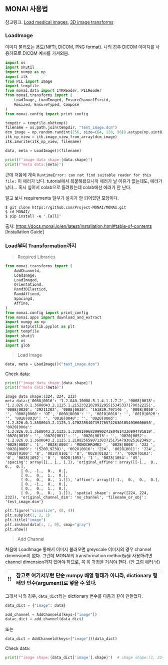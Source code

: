 ## MONAI 사용법

참고링크. [Load medical images](https://github.com/Project-MONAI/tutorials/blob/master/modules/load_medical_images.ipynb),
[3D image transforms](https://github.com/Project-MONAI/tutorials/blob/master/modules/3d_image_transforms.ipynb)

### LoadImage

이미지 불러오는 용도(NIfTI, DICOM, PNG format). 나의 경우 DICOM 이미지를 사용하므로 DICOM 예시를 가져와봄.

```python
import os
import shutil
import numpy as np
import itk
from PIL import Image
import tempfile
from monai.data import ITKReader, PILReader
from monai.transforms import (
    LoadImage, LoadImaged, EnsureChannelFirstd,
    Resized, EnsureTyped, Compose
)
from monai.config import print_config
```

```python
tempdir = tempfile.mkdtemp()
filename = os.path.join(tempdir, "test_image.dcm")
dcm_image = np.random.randint(256, size=(64, 128, 96)).astype(np.uint8)
itk_np_view = itk.image_view_from_array(dcm_image)
itk.imwrite(itk_np_view, filename)
```

```python
data, meta = LoadImage()(filename)

print(f"image data shape:{data.shape}")
print(f"meta data:{meta}")
```

근데 처음에 계속 `RuntimeError: can not find suitable reader for this file:` 이 에러가 났다.
tutorial에서 복붙해왔으니까 에러가 날 이유가 없는데도, 에러가 났다... 혹시 싶어서 colab으로 돌려봤는데 colab에선 에러가 안 난다.

알고 보니 requirements 일부가 설치가 안 되어있던 모양이다.

```console
$ git clone https://github.com/Project-MONAI/MONAI.git
$ cd MONAI/
$ pip install -e '.[all]'
```
출처: https://docs.monai.io/en/latest/installation.html#table-of-contents [Installation Guide]


### Load부터 Transformation까지

> Required Libraries

```python
from monai.transforms import (
    AddChanneld,
    LoadImage,
    LoadImaged,
    Orientationd,
    Rand3DElasticd,
    RandAffined,
    Spacingd,
    Affine,
)
from monai.config import print_config
from monai.apps import download_and_extract
import numpy as np
import matplotlib.pyplot as plt
import tempfile
import shutil
import os
import glob
```

> Load Image

```python
data, meta = LoadImage()("test_image.dcm")
```

Check data:

```python
print(f"image data shape:{data.shape}")
print(f"meta data:{meta}")
```

```
image data shape:(224, 224, 232)
meta data:{'0008|0016': '1.2.840.10008.5.1.4.1.1.7.2', '0008|0018': '1.2.826.0.1.3680043.2.1125.1.21523321020922955153453371700322151', '0008|0020': '20211202', '0008|0030': '161839.797146 ', '0008|0050': '', '0008|0060': 'OT', '0008|0090': '', '0010|0010': '', '0010|0020': '', '0010|0030': '', '0010|0040': '', '0020|000d': '1.2.826.0.1.3680043.2.1125.1.47022884073917657426301854936606650', '0020|000e': '1.2.826.0.1.3680043.2.1125.1.33081996829990243804814336994781819', '0020|0010': '', '0020|0011': '', '0020|0013': '', '0020|0052': '1.2.826.0.1.3680043.2.1125.1.21082565907138371517547930251623493', '0028|0002': '1', '0028|0004': 'MONOCHROME2 ', '0028|0008': '232 ', '0028|0009': '(5200,9230)', '0028|0010': '224', '0028|0011': '224', '0028|0100': '8', '0028|0101': '8', '0028|0102': '7', '0028|0103': '0', '0028|1052': '0 ', '0028|1053': '1 ', '0028|1054': 'US', 'spacing': array([1., 1., 1.]), 'original_affine': array([[-1.,  0.,  0.,  0.],
       [ 0., -1.,  0.,  0.],
       [ 0.,  0.,  1.,  0.],
       [ 0.,  0.,  0.,  1.]]), 'affine': array([[-1.,  0.,  0.,  0.],
       [ 0., -1.,  0.,  0.],
       [ 0.,  0.,  1.,  0.],
       [ 0.,  0.,  0.,  1.]]), 'spatial_shape': array([224, 224, 232]), 'original_channel_dim': 'no_channel', 'filename_or_obj': 'test_image.dcm'}
```

```python
plt.figure("visualize", (8, 4))
plt.subplot(1, 2, 1)
plt.title("image")
plt.imshow(data[:, :, 0], cmap="gray")
plt.show()
```

> Add Channel

처음에 LoadImage 통해서 이미지 불러오면 greyscale 이미지의 경우 channel dimension이 없다.
그런데 MONAI의 transformation method들을 사용하려면 channel dimension까지 있어야 하므로, 꼭 이 과정을 거쳐야 한다. (안 그럼 에러 남)

:bangbang: | 참고로 여기서부턴 단순 numpy 배열 형태가 아니라, dictionary 형태만 인수(argument)로 넣을 수 있다.
:---: | :---

그래서 나의 경우, `data_dict`라는 dictionary 변수를 다음과 같이 만들었다.

```python
data_dict = {"image": data}
```

```python
add_channel = AddChanneld(keys=["image"])
datac_dict = add_channel(data_dict)
```

또는

```python
data_dict = AddChanneld(keys=["image"])(data_dict)
```

Check data:

```python
print(f"image shape:{data_dict['image'].shape}")  # image shape:(1, 224, 224, 232)
```

> 
